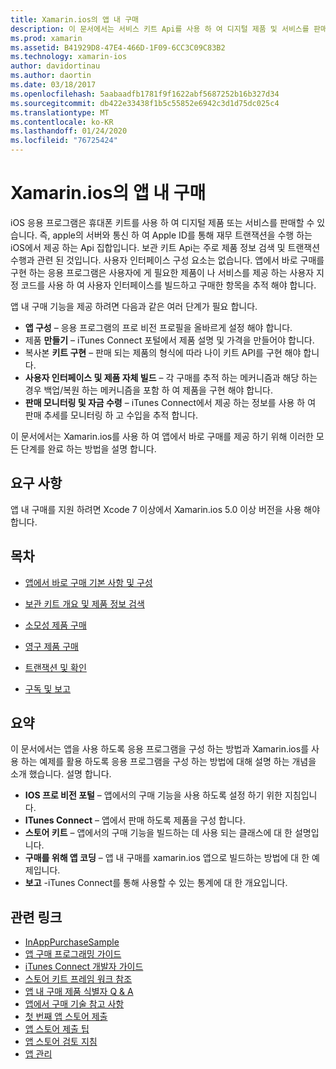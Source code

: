 ```yaml
---
title: Xamarin.ios의 앱 내 구매
description: 이 문서에서는 서비스 키트 Api를 사용 하 여 디지털 제품 및 서비스를 판매 하는 방법을 설명 합니다. 구성, 사용할 수 있는 제품, 사용할 수 없는 제품, 트랜잭션, 구독 등에 대해 설명 하는 가이드로 연결 됩니다.
ms.prod: xamarin
ms.assetid: B41929D8-47E4-466D-1F09-6CC3C09C83B2
ms.technology: xamarin-ios
author: davidortinau
ms.author: daortin
ms.date: 03/18/2017
ms.openlocfilehash: 5aabaadfb1781f9f1622abf5687252b16b327d34
ms.sourcegitcommit: db422e33438f1b5c55852e6942c3d1d75dc025c4
ms.translationtype: MT
ms.contentlocale: ko-KR
ms.lasthandoff: 01/24/2020
ms.locfileid: "76725424"
---
```

# <a name="in-app-purchasing-in-xamarinios"></a>Xamarin.ios의 앱 내 구매

iOS 응용 프로그램은 휴대폰 키트를 사용 하 여 디지털 제품 또는 서비스를 판매할 수 있습니다. 즉, apple의 서버와 통신 하 여 Apple ID를 통해 재무 트랜잭션을 수행 하는 iOS에서 제공 하는 Api 집합입니다. 보관 키트 Api는 주로 제품 정보 검색 및 트랜잭션 수행과 관련 된 것입니다. 사용자 인터페이스 구성 요소는 없습니다. 앱에서 바로 구매를 구현 하는 응용 프로그램은 사용자에 게 필요한 제품이 나 서비스를 제공 하는 사용자 지정 코드를 사용 하 여 사용자 인터페이스를 빌드하고 구매한 항목을 추적 해야 합니다.

앱 내 구매 기능을 제공 하려면 다음과 같은 여러 단계가 필요 합니다.

- **앱 구성** – 응용 프로그램의 프로 비전 프로필을 올바르게 설정 해야 합니다.
- 제품 **만들기** – iTunes Connect 포털에서 제품 설명 및 가격을 만들어야 합니다.
- 복사본 **키트 구현** – 판매 되는 제품의 형식에 따라 나이 키트 API를 구현 해야 합니다.
- **사용자 인터페이스 및 제품 자체 빌드** – 각 구매를 추적 하는 메커니즘과 해당 하는 경우 백업/복원 하는 메커니즘을 포함 하 여 제품을 구현 해야 합니다.
- **판매 모니터링 및 자금 수령** – iTunes Connect에서 제공 하는 정보를 사용 하 여 판매 추세를 모니터링 하 고 수입을 추적 합니다.

이 문서에서는 Xamarin.ios를 사용 하 여 앱에서 바로 구매를 제공 하기 위해 이러한 모든 단계를 완료 하는 방법을 설명 합니다.

## <a name="requirements"></a>요구 사항

앱 내 구매를 지원 하려면 Xcode 7 이상에서 Xamarin.ios 5.0 이상 버전을 사용 해야 합니다.

## <a name="contents"></a>목차

- [앱에서 바로 구매 기본 사항 및 구성](~/ios/platform/in-app-purchasing/in-app-purchase-basics-and-configuration.md)

- [보관 키트 개요 및 제품 정보 검색](~/ios/platform/in-app-purchasing/store-kit-overview-and-retreiving-product-information.md)

- [소모성 제품 구매](~/ios/platform/in-app-purchasing/purchasing-consumable-products.md)

- [영구 제품 구매](~/ios/platform/in-app-purchasing/purchasing-non-consumable-products.md)

- [트랜잭션 및 확인](~/ios/platform/in-app-purchasing/transactions-and-verification.md)

- [구독 및 보고](~/ios/platform/in-app-purchasing/subscriptions-and-reporting.md)

## <a name="summary"></a>요약

이 문서에서는 앱을 사용 하도록 응용 프로그램을 구성 하는 방법과 Xamarin.ios를 사용 하는 예제를 활용 하도록 응용 프로그램을 구성 하는 방법에 대해 설명 하는 개념을 소개 했습니다. 설명 합니다.

- **IOS 프로 비전 포털** – 앱에서의 구매 기능을 사용 하도록 설정 하기 위한 지침입니다.
- **ITunes Connect** – 앱에서 판매 하도록 제품을 구성 합니다.
- **스토어 키트** – 앱에서의 구매 기능을 빌드하는 데 사용 되는 클래스에 대 한 설명입니다.
- **구매를 위해 앱 코딩** – 앱 내 구매를 xamarin.ios 앱으로 빌드하는 방법에 대 한 예제입니다.
- **보고** -iTunes Connect를 통해 사용할 수 있는 통계에 대 한 개요입니다.

## <a name="related-links"></a>관련 링크

- [InAppPurchaseSample](https://docs.microsoft.com/samples/xamarin/ios-samples/storekit/)
- [앱 구매 프로그래밍 가이드](https://developer.apple.com/library/ios/documentation/NetworkingInternet/Conceptual/StoreKitGuide/Introduction.html)
- [iTunes Connect 개발자 가이드](https://developer.apple.com/library/ios/documentation/LanguagesUtilities/Conceptual/iTunesConnect_Guide/iTunesConnect_Guide.pdf)
- [스토어 키트 프레임 워크 참조](https://developer.apple.com/library/ios/documentation/StoreKit/Reference/StoreKit_Collection/StoreKit_Collection.pdf)
- [앱 내 구매 제품 식별자 Q & A](https://developer.apple.com/library/ios/#qa/qa1329/_index.html)
- [앱에서 구매 기술 참고 사항](https://developer.apple.com/library/ios/#technotes/tn2259/_index.html)
- [첫 번째 앱 스토어 제출](https://developer.apple.com/library/ios/documentation/IDEs/Conceptual/AppDistributionGuide/Introduction/Introduction.html)
- [앱 스토어 제출 팁](https://developer.apple.com/appstore/resources/submission/tips.html)
- [앱 스토어 검토 지침](https://developer.apple.com/appstore/resources/approval/guidelines.html)
- [앱 관리](https://developer.apple.com/appstore/resources/managing/index.html)
